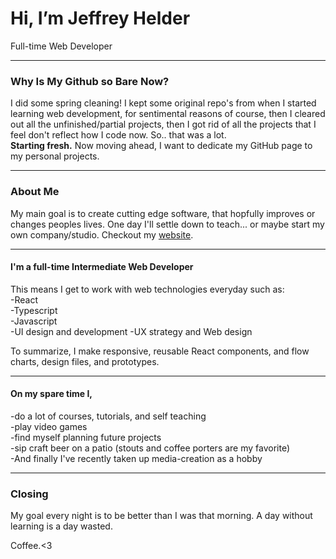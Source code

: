 # Hi, I’m Jeffrey Helder
Full-time Web Developer
___
### Why Is My Github so Bare Now?
I did some spring cleaning! I kept some original repo's from when I started learning web development, for sentimental reasons of course, then I cleared out all the unfinished/partial projects, then I got rid of all the projects that I feel don't reflect how I code now. So.. that was a lot.  
**Starting fresh.** Now moving ahead, I want to dedicate my GitHub page to my personal projects.
___
### About Me
My main goal is to create cutting edge software, that hopfully improves or changes peoples lives.
One day I'll settle down to teach... or maybe start my own company/studio.
Checkout my [website](https://www.tellemore.tech/).  
___

#### I'm a full-time Intermediate Web Developer
This means I get to work with web technologies everyday such as:  
-React  
-Typescript  
-Javascript  
-UI design and development
-UX strategy and Web design

To summarize, I make responsive, reusable React components, and flow charts, design files, and prototypes.
___
#### On my spare time I,
-do a lot of courses, tutorials, and self teaching  
-play video games  
-find myself planning future projects  
-sip craft beer on a patio (stouts and coffee porters are my favorite)  
-And finally I've recently taken up media-creation as a hobby  
___
### Closing 
My goal every night is to be better than I was that morning. A day without learning is a day wasted.  
  
Coffee.<3

